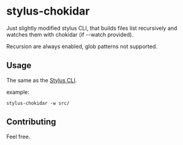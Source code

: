 # stylus-chokidar


Just slightly modified stylus CLI, that builds files list recursively and watches them with chokidar (if --watch provided).

Recursion are always enabled, glob patterns not supported.

## Usage

The same as the [Stylus CLI](http://stylus-lang.com/docs/executable.html).

example:

`stylus-chokidar -w src/`


## Contributing

Feel free.
